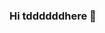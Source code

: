 ### Hi tddddddhere 👋

<!--
**filzu/filzu** is a ✨ _special_ ✨ repository because its `README.md` (this file) appears on your GitHub profile.

Here are some ideas to get you started:

- 🔭 I’m currently working on ... dfdff
- 🌱 I’m currently learning ... fv f ff 
- 👯 I’m looking to collaborate on ... ffeffe
- 🤔 I’m looking for help with ...
- 💬 Ask me about ... fe f efe e
- 📫 How to reach me: ...
- 😄 Pronouns: ...
- ⚡ Fun fact: ...
-->
